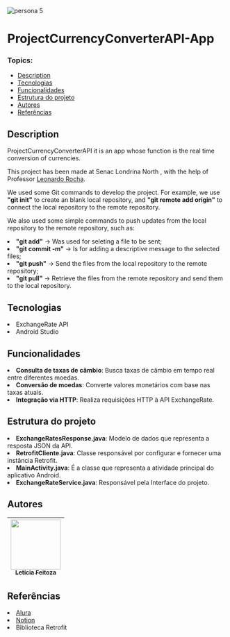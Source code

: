![persona 5](https://cdn2.steamgriddb.com/hero_thumb/a45613e8740e38fe7d019d79fbf8712b.jpg)
# ProjectCurrencyConverterAPI-App


### Topics:
* [Description](#description)
* [Tecnologias](#tecnologias)
* [Funcionalidades](#funcionalidades)
* [Estrutura do projeto](#estrutura-do-projeto)
* [Autores](#autores)
* [Referências](#referências)

## Description
<p>ProjectCurrencyConverterAPI it is an app whose function is the real time conversion of currencies.</p>
<p>This project has been made at Senac Londrina North , with the help of Professor <a href="https://github.com/leonardossrocha">Leonardo Rocha</a>.</p>
<p>We used some Git commands to develop the project. For example, we use <b>"git init"</b> to create an blank local repository, and <b>"git remote add origin"</b> to connect the local repository to the remote repository.</p>
<p>We also used some simple commands to push updates from the local repository to the remote repository, such as: 
  <li><b>"git add"</b> -> Was used for seleting a file to be sent;</li>
  <li><b>"git commit -m"</b> -> Is for adding a descriptive message to the selected files;</li>
  <li><b>"git push"</b> -> Send the files from the local repository to the remote repository;</li>
  <li><b>"git pull"</b> -> Retrieve the files from the remote repository and send them to the local repository.</li></p>

## Tecnologias
<li>ExchangeRate API</li>
<li>Android Studio</li>

## Funcionalidades
<li><b>Consulta de taxas de câmbio</b>: Busca taxas de câmbio em tempo real entre diferentes moedas.</li>
<li><b>Conversão de moedas</b>: Converte valores monetários com base nas taxas atuais.</li>
<li><b>Integração via HTTP</b>: Realiza requisições HTTP à API ExchangeRate.</li>

## Estrutura do projeto
<li><b>ExchangeRatesResponse.java</b>: Modelo de dados que representa a resposta JSON da API.</li>
<li><b>RetrofitCliente.java</b>: Classe responsável por configurar e fornecer uma instância Retrofit.</li>
<li><b>MainActivity.java</b>: É a classe que representa a atividade principal do aplicativo Android.</li>
<li><b>ExchangeRateService.java</b>: Responsável pela Interface do projeto.</li>

## Autores
| [<img loading="lazy" src="https://avatars.githubusercontent.com/u/180124583?v=4" width=115><br><sub>Letícia Feitoza</sub>](https://github.com/LmayuXD)|
| :---: |

## Referências 
<li><a href="https://www.alura.com.br/artigos/escrever-bom-readme?utm_term=&utm_campaign=topo-aon-search-gg-dsa-artigos_conteudos&utm_source=google&utm_medium=cpc&campaign_id=11384329873_164240702375_703829337057&utm_id=11384329873_164240702375_703829337057&hsa_acc=7964138385&hsa_cam=topo-aon-search-gg-dsa-artigos_conteudos&hsa_grp=164240702375&hsa_ad=703829337057&hsa_src=g&hsa_tgt=dsa-2276348409543&hsa_kw=&hsa_mt=&hsa_net=google&hsa_ver=3&gad_source=1&gad_campaignid=11384329873&gbraid=0AAAAADpqZICk0MzLro-t3DLjYjxFyjzVj&gclid=EAIaIQobChMIxpD8vsaejwMVlQ9ECB1L1x5IEAAYASAAEgLF9PD_BwE">Alura</a></li>
<li><a href="https://www.notion.com/">Notion</a></li>
<li>Biblioteca Retrofit</li>
